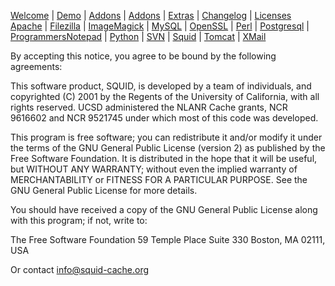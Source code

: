 [Welcome](http://apmpproject.org/) | [Demo](http://apmpproject.org/demo) | [Addons](http://apmpproject.org/downloads) | [Addons](http://apmpproject.org/downloads/addons) | [Extras](http://apmpproject.org/downloads/extras) | [Changelog](http://apmpproject.org/changelog) | [Licenses](http://apmpproject.org/licenses)  
[Apache](http://apmpproject.org/licenses/filezilla) | [Filezilla](http://apmpproject.org/licenses/filezilla) | [ImageMagick](http://apmpproject.org/licenses/imagemagick) | [MySQL](http://apmpproject.org/licenses/mysql) | [OpenSSL](http://apmpproject.org/licenses/openssl) | [Perl](http://apmpproject.org/licenses/perl) | [Postgresql](http://apmpproject.org/licenses/postgresql) | [ProgrammersNotepad](http://apmpproject.org/licenses/programmers-notepad) | [Python](http://apmpproject.org/licenses/python) | [SVN](http://apmpproject.org/licenses/svn) | [Squid](http://apmpproject.org/licenses/squid) | [Tomcat](http://apmpproject.org/licenses/tomcat) | [XMail](http://apmpproject.org/licenses/xmail)  
 

By accepting this notice, you agree to be bound by the following
agreements:

This software product, SQUID, is developed by a team of individuals,
and copyrighted (C) 2001 by the Regents of the University of
California, with all rights reserved. UCSD administered the NLANR
Cache grants, NCR 9616602 and NCR 9521745 under which most of this
code was developed.

This program is free software; you can redistribute it and/or modify it
under the terms of the GNU General Public License (version 2) as
published by the Free Software Foundation. It is distributed in the
hope that it will be useful, but WITHOUT ANY WARRANTY; without even the
implied warranty of MERCHANTABILITY or FITNESS FOR A PARTICULAR
PURPOSE. See the GNU General Public License for more details.

You should have received a copy of the GNU General Public License along
with this program; if not, write to:

The Free Software Foundation
59 Temple Place
Suite 330
Boston, MA 02111, USA

Or contact [info@squid-cache.org](mailto:info@squid-cache.org)
